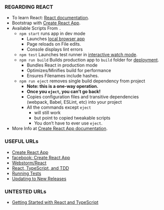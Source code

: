 ### REGARDING REACT
- To learn React: [React documentation](https://reactjs.org/).
- Bootstrap with [Create React App](https://github.com/facebook/create-react-app).
- Available Scripts From `.`
  - `npm start` runs app in dev mode
    - Launches [local browser app](http://localhost:3000)
    - Page reloads on File edits.
    - Console displays lint errors
  - `npm test` Launches test runner in [interactive watch mode](https://facebook.github.io/create-react-app/docs/running-tests).
  - `npm run build` Builds production app  to `build` folder for [deployment](https://facebook.github.io/create-react-app/docs/deployment).
    - Bundles React in production mode
    - Optimizes/Minifies build for performance
    - Ensures Filenames include hashes.
  -  `npm run eject` removes single build dependency from project
     - **Note: this is a one-way operation.** 
     - **Once you `eject`, you can’t go back!**
     - Copies  configuration files and transitive dependencies (webpack, Babel, ESLint, etc)  into your project
     - All the commands except `eject` 
       - will still work
       - but point to copied tweakable scripts
       - You don’t have to ever use `eject`. 
- More Info at  [Create React App documentation](https://facebook.github.io/create-react-app/docs/getting-started).
### USEFUL URLs
- [Create React App](https://create-react-app.dev/)
- [facebook: Create React App](https://github.com/facebook/create-react-app)
- [Webstorm/React](https://www.jetbrains.com/help/webstorm/react.html)
- [React, TypeScript, and TDD](https://www.jetbrains.com/webstorm/guide/tutorials/react_typescript_tdd/)
- [Running Tests](https://create-react-app.dev/docs/running-tests/)
- [Updating to New Releases](https://create-react-app.dev/docs/updating-to-new-releases/)
### UNTESTED URLs
- [Getting Started with React and TypeScript](https://www.thisdot.co/blog/getting-started-with-react-and-typescript)